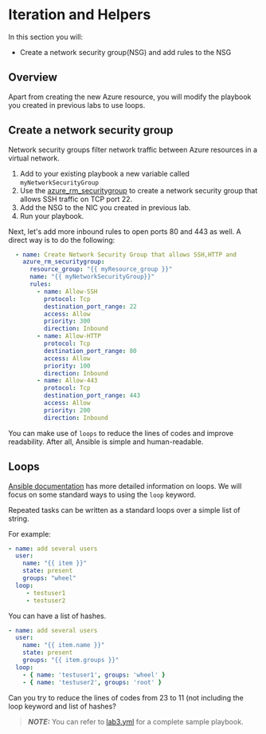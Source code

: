 # Iteration and Helpers

In this section you will:

- Create a network security group(NSG) and add rules to the NSG

## Overview

Apart from creating the new Azure resource, you will modify the playbook you created in previous labs to use loops.

## Create a network security group

Network security groups filter network traffic between Azure resources in a virtual network.

1. Add to your existing playbook a new variable called `myNetworkSecurityGroup`
1. Use the [azure_rm_securitygroup](https://docs.ansible.com/ansible/latest/modules/azure_rm_securitygroup_module.html) to create a network security group that allows SSH traffic on TCP port 22.
1. Add the NSG to the NIC you created in previous lab.
1. Run your playbook.

Next, let's add more inbound rules to open ports 80 and 443 as well. A direct way is to do the following:

```yml
  - name: Create Network Security Group that allows SSH,HTTP and 
    azure_rm_securitygroup:
      resource_group: "{{ myResource_group }}"
      name: "{{ myNetworkSecurityGroup}}"
      rules:
        - name: Allow-SSH
          protocol: Tcp
          destination_port_range: 22
          access: Allow
          priority: 300
          direction: Inbound
        - name: Allow-HTTP
          protocol: Tcp
          destination_port_range: 80
          access: Allow
          priority: 100
          direction: Inbound
        - name: Allow-443
          protocol: Tcp
          destination_port_range: 443
          access: Allow
          priority: 200
          direction: Inbound
```

You can make use of `loops` to reduce the lines of codes and improve readability. After all, Ansible is simple and human-readable.

## Loops

[Ansible documentation](https://docs.ansible.com/ansible/latest/user_guide/playbooks_loops.html) has more detailed information on loops. We will focus on some standard ways to using the `loop` keyword. 

Repeated tasks can be written as a standard loops over a simple list of string. 

For example:

```yml
- name: add several users
  user:
    name: "{{ item }}"
    state: present
    groups: "wheel"
  loop:
     - testuser1
     - testuser2
```

You can have a list of hashes.

```yml
- name: add several users
  user:
    name: "{{ item.name }}"
    state: present
    groups: "{{ item.groups }}"
  loop:
    - { name: 'testuser1', groups: 'wheel' }
    - { name: 'testuser2', groups: 'root' }
```

Can you try to reduce the lines of codes from 23 to 11 (not including the loop keyword and list of hashes?

> **_NOTE:_** You can refer to [lab3.yml](lab3.yml) for a complete sample playbook.